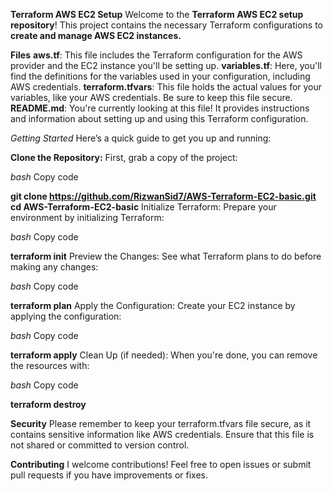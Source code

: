 **Terraform AWS EC2 Setup**
Welcome to the **Terraform AWS EC2 setup repository**! This project contains the necessary Terraform configurations to **create and manage AWS EC2 instances.**

**Files**
**aws.tf**: This file includes the Terraform configuration for the AWS provider and the EC2 instance you'll be setting up.
**variables.tf**: Here, you'll find the definitions for the variables used in your configuration, including AWS credentials.
**terraform.tfvars**: This file holds the actual values for your variables, like your AWS credentials. Be sure to keep this file secure.
**README.md**: You're currently looking at this file! It provides instructions and information about setting up and using this Terraform configuration.

_Getting Started_
Here’s a quick guide to get you up and running:

**Clone the Repository:**
First, grab a copy of the project:

_bash_
Copy code

**git clone https://github.com/RizwanSid7/AWS-Terraform-EC2-basic.git
cd AWS-Terraform-EC2-basic**
Initialize Terraform:
Prepare your environment by initializing Terraform:

_bash_
Copy code

**terraform init**
Preview the Changes:
See what Terraform plans to do before making any changes:

_bash_
Copy code

**terraform plan**
Apply the Configuration:
Create your EC2 instance by applying the configuration:

_bash_
Copy code

**terraform apply**
Clean Up (if needed):
When you're done, you can remove the resources with:

_bash_
Copy code

**terraform destroy**

**Security**
Please remember to keep your terraform.tfvars file secure, as it contains sensitive information like AWS credentials. Ensure that this file is not shared or committed to version control.

**Contributing**
I welcome contributions! Feel free to open issues or submit pull requests if you have improvements or fixes.
